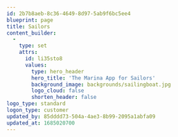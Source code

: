 ```yaml
---
id: 2b7b8aeb-8c36-4649-8d97-5ab9f6bc5ee4
blueprint: page
title: Sailors
content_builder:
  -
    type: set
    attrs:
      id: li35sto8
      values:
        type: hero_header
        hero_title: 'The Marina App for Sailors'
        background_image: backgrounds/sailingboat.jpg
        logo_cloud: false
        shorten_header: false
logo_type: standard
logon_type: customer
updated_by: 85dddd73-504a-4ae3-8b99-2095a1abfa09
updated_at: 1685020700
---
```

